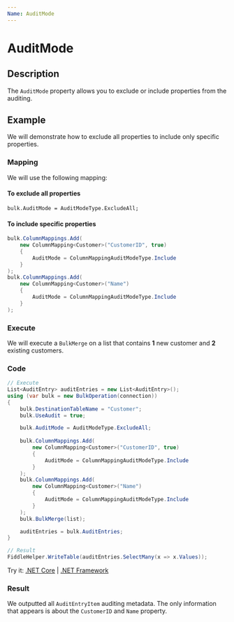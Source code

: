 ```yaml
---
Name: AuditMode
---
```


# AuditMode

## Description

The `AuditMode` property allows you to exclude or include properties from the auditing.

## Example

We will demonstrate how to exclude all properties to include only specific properties.

### Mapping

We will use the following mapping:

#### To exclude all properties

`bulk.AuditMode = AuditModeType.ExcludeAll;`

#### To include specific properties

```csharp
bulk.ColumnMappings.Add(
    new ColumnMapping<Customer>("CustomerID", true)
    {
        AuditMode = ColumnMappingAuditModeType.Include
    }
);
bulk.ColumnMappings.Add(
    new ColumnMapping<Customer>("Name")
    {
        AuditMode = ColumnMappingAuditModeType.Include
    }
);
```

### Execute

We will execute a `BulkMerge` on a list that contains **1** new customer and **2** existing customers.

### Code

```csharp
// Execute
List<AuditEntry> auditEntries = new List<AuditEntry>(); 
using (var bulk = new BulkOperation(connection))
{
    bulk.DestinationTableName = "Customer";
    bulk.UseAudit = true;

    bulk.AuditMode = AuditModeType.ExcludeAll;
    
    bulk.ColumnMappings.Add(
        new ColumnMapping<Customer>("CustomerID", true)
        {
            AuditMode = ColumnMappingAuditModeType.Include
        }
    );
    bulk.ColumnMappings.Add(
        new ColumnMapping<Customer>("Name")
        {
            AuditMode = ColumnMappingAuditModeType.Include
        }
    );
    bulk.BulkMerge(list);

    auditEntries = bulk.AuditEntries;
}

// Result
FiddleHelper.WriteTable(auditEntries.SelectMany(x => x.Values));
```

Try it: [.NET Core](https://dotnetfiddle.net/cArNZn) | [.NET Framework](https://dotnetfiddle.net/bd0bzJ)

### Result

We outputted all `AuditEntryItem` auditing metadata. The only information that appears is about the `CustomerID` and `Name` property.
